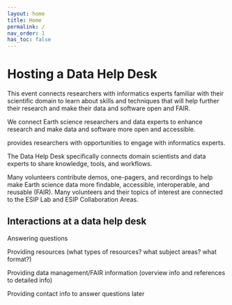 ```yaml
---
layout: home
title: Home
permalink: /
nav_order: 1
has_toc: false
---
```


# Hosting a Data Help Desk

This event connects researchers with informatics experts familiar with their
scientific domain to learn about skills and techniques that will help further
their research and make their data and software open and FAIR.

We connect Earth science researchers and data experts to enhance research and
make data and software more open and accessible.

provides researchers with opportunities to engage with informatics experts.

The Data Help Desk specifically connects domain scientists and data experts to
share knowledge, tools, and workflows.

Many volunteers contribute demos, one-pagers, and recordings to help make Earth
science data more findable, accessible, interoperable, and reusable (FAIR). Many
volunteers and their topics of interest are connected to the ESIP Lab and ESIP
Collaboration Areas.

## Interactions at a data help desk

Answering questions

Providing resources (what types of resources? what subject areas? what format?)

Providing data management/FAIR information (overview info and references to
detailed info)

Providing contact info to answer questions later
